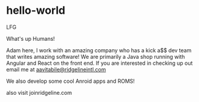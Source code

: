 # hello-world
LFG

What's up Humans! 

Adam here, I work with an amazing company who has a kick a$$ dev team that writes amazing software! We are primarily a Java shop running with Angular and React on the front end. If you are interested in checking up out email me at aavitabile@ridgelineintl.com 

We also develop some cool Anroid apps and ROMS!

also visit joinridgeline.com 
